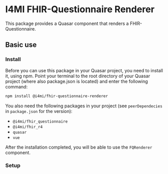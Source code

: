 # I4MI FHIR-Questionnaire Renderer

This package provides a Quasar component that renders a FHIR-Questionnaire.

## Basic use

### Install

Before you can use this package in your Quasar project, you need to install it, using npm. Point your terminal to the root directory of your Quasar project (where also package.json is located) and enter the following command:

```bash
npm install @i4mi/fhir-questionnaire-renderer
```

You also need the following packages in your project (see `peerDependecies` in `package.json` for the version):
- `@i4mi/fhir_questionnaire`
- `@i4mi/fhir_r4`
- `quasar`
- `vue`

After the installation completed, you will be able to use the `FQRenderer` component.

### Setup
